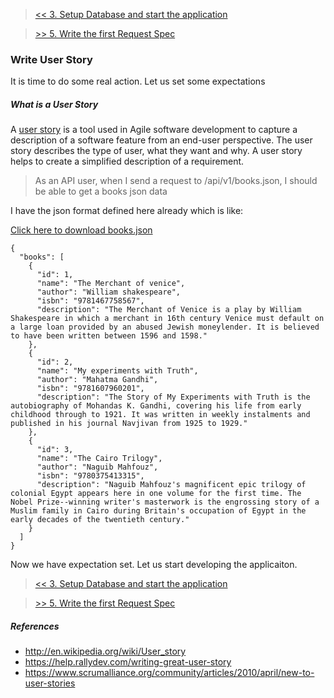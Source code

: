 > [<< 3. Setup Database and start the application](step-3-setup-database-and-start-application.md)

> [>> 5. Write the first Request Spec](step-5-write-the-first-request-spec.md)


### Write User Story

It is time to do some real action.
Let us set some expectations

##### What is a User Story

A [user story][user-story] is a tool used in Agile software development to capture a description of a software feature from an end-user perspective. The user story describes the type of user, what they want and why. A user story helps to create a simplified description of a requirement.

> As an API user, when I send a request to /api/v1/books.json, I should be able to get a books json data

I have the json format defined here already which is like:

[Click here to download books.json](json/books.json)
```
{
  "books": [
    {
      "id": 1,
      "name": "The Merchant of venice",
      "author": "William shakespeare",
      "isbn": "9781467758567",
      "description": "The Merchant of Venice is a play by William Shakespeare in which a merchant in 16th century Venice must default on a large loan provided by an abused Jewish moneylender. It is believed to have been written between 1596 and 1598."
    },
    {
      "id": 2,
      "name": "My experiments with Truth",
      "author": "Mahatma Gandhi",
      "isbn": "9781607960201",
      "description": "The Story of My Experiments with Truth is the autobiography of Mohandas K. Gandhi, covering his life from early childhood through to 1921. It was written in weekly instalments and published in his journal Navjivan from 1925 to 1929."
    },
    {
      "id": 3,
      "name": "The Cairo Trilogy",
      "author": "Naguib Mahfouz",
      "isbn": "9780375413315",
      "description": "Naguib Mahfouz's magnificent epic trilogy of colonial Egypt appears here in one volume for the first time. The Nobel Prize--winning writer's masterwork is the engrossing story of a Muslim family in Cairo during Britain's occupation of Egypt in the early decades of the twentieth century."
    }
  ]
}
```


Now we have expectation set. Let us start developing the applicaiton.

> [<< 3. Setup Database and start the application](step-3-setup-database-and-start-application.md)

> [>> 5. Write the first Request Spec](step-5-write-the-first-request-spec.md)

##### References

* http://en.wikipedia.org/wiki/User_story
* https://help.rallydev.com/writing-great-user-story
* https://www.scrumalliance.org/community/articles/2010/april/new-to-user-stories

[user-story]: http://en.wikipedia.org/wiki/User_story
